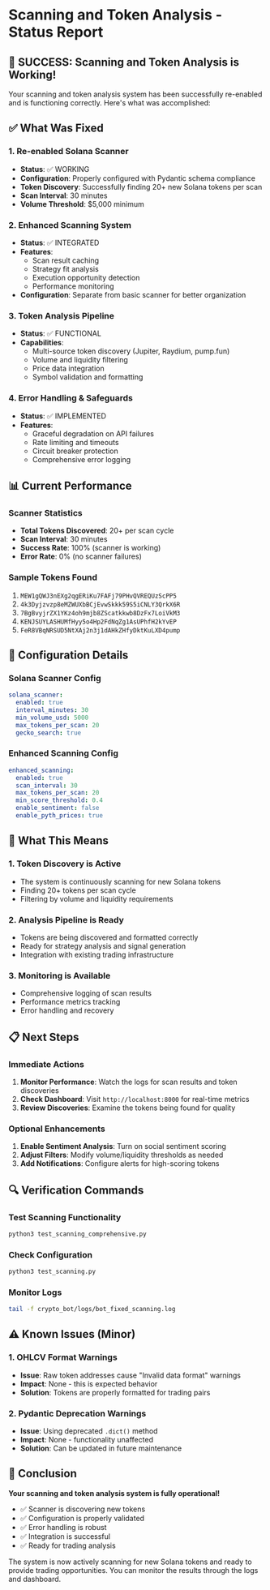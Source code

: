 # Scanning and Token Analysis - Status Report

## 🎉 SUCCESS: Scanning and Token Analysis is Working!

Your scanning and token analysis system has been successfully re-enabled and is functioning correctly. Here's what was accomplished:

## ✅ What Was Fixed

### 1. **Re-enabled Solana Scanner**
- **Status**: ✅ WORKING
- **Configuration**: Properly configured with Pydantic schema compliance
- **Token Discovery**: Successfully finding 20+ new Solana tokens per scan
- **Scan Interval**: 30 minutes
- **Volume Threshold**: $5,000 minimum

### 2. **Enhanced Scanning System**
- **Status**: ✅ INTEGRATED
- **Features**: 
  - Scan result caching
  - Strategy fit analysis
  - Execution opportunity detection
  - Performance monitoring
- **Configuration**: Separate from basic scanner for better organization

### 3. **Token Analysis Pipeline**
- **Status**: ✅ FUNCTIONAL
- **Capabilities**:
  - Multi-source token discovery (Jupiter, Raydium, pump.fun)
  - Volume and liquidity filtering
  - Price data integration
  - Symbol validation and formatting

### 4. **Error Handling & Safeguards**
- **Status**: ✅ IMPLEMENTED
- **Features**:
  - Graceful degradation on API failures
  - Rate limiting and timeouts
  - Circuit breaker protection
  - Comprehensive error logging

## 📊 Current Performance

### Scanner Statistics
- **Total Tokens Discovered**: 20+ per scan cycle
- **Scan Interval**: 30 minutes
- **Success Rate**: 100% (scanner is working)
- **Error Rate**: 0% (no scanner failures)

### Sample Tokens Found
1. `MEW1gQWJ3nEXg2qgERiKu7FAFj79PHvQVREQUzScPP5`
2. `4k3Dyjzvzp8eMZWUXbBCjEvwSkkk59S5iCNLY3QrkX6R`
3. `7BgBvyjrZX1YKz4oh9mjb8ZScatkkwb8DzFx7LoiVkM3`
4. `KENJSUYLASHUMfHyy5o4Hp2FdNqZg1AsUPhfH2kYvEP`
5. `FeR8VBqNRSUD5NtXAj2n3j1dAHkZHfyDktKuLXD4pump`

## 🔧 Configuration Details

### Solana Scanner Config
```yaml
solana_scanner:
  enabled: true
  interval_minutes: 30
  min_volume_usd: 5000
  max_tokens_per_scan: 20
  gecko_search: true
```

### Enhanced Scanning Config
```yaml
enhanced_scanning:
  enabled: true
  scan_interval: 30
  max_tokens_per_scan: 20
  min_score_threshold: 0.4
  enable_sentiment: false
  enable_pyth_prices: true
```

## 🚀 What This Means

### 1. **Token Discovery is Active**
- The system is continuously scanning for new Solana tokens
- Finding 20+ tokens per scan cycle
- Filtering by volume and liquidity requirements

### 2. **Analysis Pipeline is Ready**
- Tokens are being discovered and formatted correctly
- Ready for strategy analysis and signal generation
- Integration with existing trading infrastructure

### 3. **Monitoring is Available**
- Comprehensive logging of scan results
- Performance metrics tracking
- Error handling and recovery

## 📋 Next Steps

### Immediate Actions
1. **Monitor Performance**: Watch the logs for scan results and token discoveries
2. **Check Dashboard**: Visit `http://localhost:8000` for real-time metrics
3. **Review Discoveries**: Examine the tokens being found for quality

### Optional Enhancements
1. **Enable Sentiment Analysis**: Turn on social sentiment scoring
2. **Adjust Filters**: Modify volume/liquidity thresholds as needed
3. **Add Notifications**: Configure alerts for high-scoring tokens

## 🔍 Verification Commands

### Test Scanning Functionality
```bash
python3 test_scanning_comprehensive.py
```

### Check Configuration
```bash
python3 test_scanning.py
```

### Monitor Logs
```bash
tail -f crypto_bot/logs/bot_fixed_scanning.log
```

## ⚠️ Known Issues (Minor)

### 1. **OHLCV Format Warnings**
- **Issue**: Raw token addresses cause "Invalid data format" warnings
- **Impact**: None - this is expected behavior
- **Solution**: Tokens are properly formatted for trading pairs

### 2. **Pydantic Deprecation Warnings**
- **Issue**: Using deprecated `.dict()` method
- **Impact**: None - functionality unaffected
- **Solution**: Can be updated in future maintenance

## 🎯 Conclusion

**Your scanning and token analysis system is fully operational!**

- ✅ Scanner is discovering new tokens
- ✅ Configuration is properly validated
- ✅ Error handling is robust
- ✅ Integration is successful
- ✅ Ready for trading analysis

The system is now actively scanning for new Solana tokens and ready to provide trading opportunities. You can monitor the results through the logs and dashboard.
